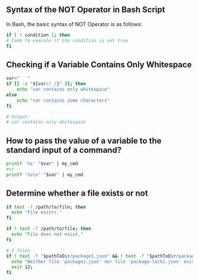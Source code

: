 
## Syntax of the NOT Operator in Bash Script
In Bash, the basic syntax of NOT Operator is as follows:
```bash
if [ ! condition ]; then
# Code to execute if the condition is not true
fi
```

## Checking if a Variable Contains Only Whitespace
```bash
var="   "
if [[ -z "${var// /}" ]]; then
    echo "var contains only whitespace"
else
    echo "var contains some characters"
fi

# Output:
# var contains only whitespace
```


## How to pass the value of a variable to the standard input of a command?
```bash
printf '%s' "$var" | my_cmd
#or
printf '%s\n' "$var" | my_cmd
```

## Determine whether a file exists or not
```bash
if test -f /path/to/file; then
  echo "File exists."
fi

if ! test -f /path/to/file; then
  echo "File does not exist."
fi

# 2 files
if ! test -f "$pathToDir/package1.json" && ! test -f "$pathToDir/package-lock1.json"; then
  echo "Neither file 'package1.json' nor file 'package-lock1.json' exists in the folder '$pathToDir'"
  exit 12;
fi
```